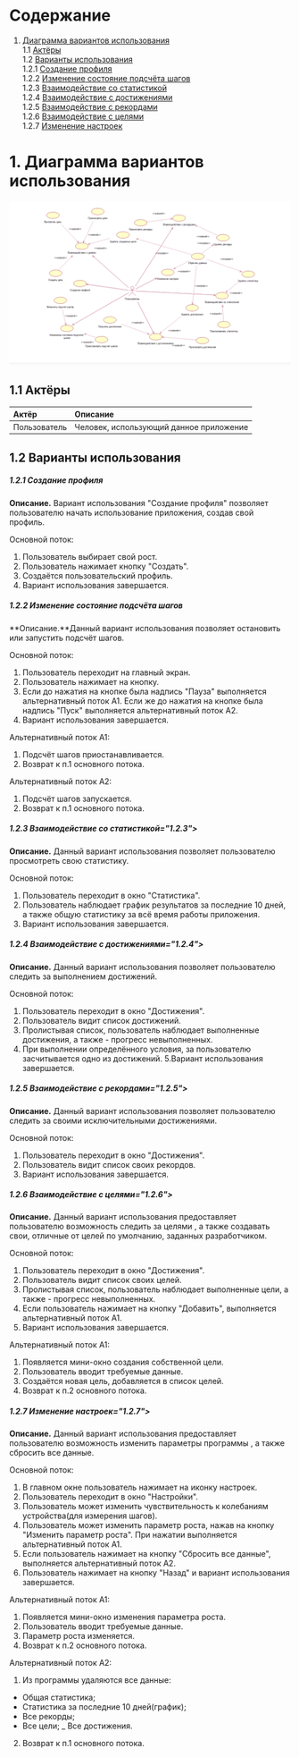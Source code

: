 # Содержание
1. [Диаграмма вариантов использования](#1)<br>
1.1 [Актёры](#1.1)<br>
1.2 [Варианты использования](#1.2)<br>
1.2.1 [Создание профиля](#1.2.1)<br>
1.2.2 [Изменение состояние подсчёта шагов](#1.2.2)<br>
1.2.3 [Взаимодействие со статистикой](#1.2.3)<br>
1.2.4 [Взаимодействие с достижениями](#1.2.4)<br>
1.2.5 [Взаимодействие с рекордами](#1.2.5)<br>
1.2.6 [Взаимодействие с целями](#1.2.6)<br>
1.2.7 [Изменение настроек](#1.2.7)<br>

# 1. Диаграмма вариантов использования

![Диаграмма вариантов использования](https://github.com/PeterZhukovetc/Smart-Step-Counter/blob/master/Documentation/Diagrams/Use%20Case/Use%20Case%20.png)

## 1.1 Актёры<a name="1.1"/>

| Актёр | Описание |
|:--|:--|
| Пользователь | Человек, использующий данное приложение|

## 1.2 Варианты использования<a name="1.2"></a>

##### 1.2.1 Создание профиля<a name="1.2.1"></a>
**Описание.** Вариант использования "Создание профиля" позволяет пользователю начать использование приложения, создав свой профиль.

Основной поток:
1. Пользователь выбирает свой рост.
2. Пользователь нажимает кнопку "Создать".
3. Создаётся пользовательский профиль.
4. Вариант использования завершается.

##### 1.2.2 Изменение состояние подсчёта шагов<a name="1.2.2"></a>
**Описание.**Данный вариант использования позволяет остановить или запустить подсчёт шагов.

Основной поток:
1. Пользователь переходит на главный экран.
2. Пользователь нажимает на кнопку.
3. Если до нажатия на кнопке была надпись "Пауза" выполняется альтернативный поток А1.
Если же до нажатия на кнопке была надпись "Пуск" выполняется альтернативный поток А2.
4. Вариант использования завершается.

Альтернативный поток А1:
1. Подсчёт шагов приостанавливается.
2. Возврат к п.1 основного потока.

Альтернативный поток А2:
1. Подсчёт шагов запускается.
2. Возврат к п.1 основного потока.

##### 1.2.3 Взаимодействие со статистикой="1.2.3"></a>
**Описание.** Данный вариант использования позволяет пользователю просмотреть свою статистику.

Основной поток:
1. Пользователь переходит в окно "Статистика".
2. Пользователь наблюдает график результатов за последние 10 дней,
а также общую статистику за всё время работы приложения.
3. Вариант использования завершается.

##### 1.2.4 Взаимодействие с достижениями="1.2.4"></a>
**Описание.** Данный вариант использования позволяет пользователю следить за выполнением достижений.

Основной поток:
1. Пользователь переходит в окно "Достижения".
2. Пользователь видит список достижений.
3. Пролистывая список, пользователь наблюдает выполненные достижения, а также - прогресс невыполненных.
4. При выполнении определённого условия, за пользователю засчитывается одно из достижений.
5.Вариант использования завершается.


##### 1.2.5 Взаимодействие с рекордами="1.2.5"></a>
**Описание.** Данный вариант использования позволяет пользователю следить за своими исключительными достижениями.

Основной поток:
1. Пользователь переходит в окно "Достижения".
2. Пользователь видит список своих рекордов.
3. Вариант использования завершается.


##### 1.2.6 Взаимодействие с целями="1.2.6"></a>
**Описание.** Данный вариант использования предоставляет пользователю возможность следить за целями , а также создавать свои,
отличные от целей по умолчанию, заданных разработчиком. 

Основной поток:
1. Пользователь переходит в окно "Достижения".
2. Пользователь видит список своих целей.
3. Пролистывая список, пользователь наблюдает выполненные цели, а также - прогресс невыполненных.
4. Если пользователь нажимает на кнопку "Добавить", выполняется альтернативный поток А1.
5. Вариант использования завершается.

Альтернативный поток А1:
1. Появляется мини-окно создания собственной цели.
2. Пользователь вводит требуемые данные.
3. Создаётся новая цель, добавляется в список целей.
4. Возврат к п.2 основного потока.


##### 1.2.7 Изменение настроек="1.2.7"></a>
**Описание.** Данный вариант использования предоставляет пользователю возможность изменить параметры программы , а также сбросить все данные.

Основной поток:
1. В главном окне пользователь нажимает на иконку настроек.
2. Пользователь переходит в окно "Настройки".
3. Пользователь может изменить чувствительность к колебаниям устройства(для измерения шагов).
4. Пользователь может изменить параметр роста, нажав на кнопку "Изменить параметр роста". При нажатии выполняется альтернативный поток А1.
5. Если пользователь нажимает на кнопку "Сбросить все данные", выполняется альтернативный поток А2.
6. Пользователь нажимает на кнопку "Назад" и вариант использования завершается.

Альтернативный поток А1:
1. Появляется мини-окно изменения параметра роста.
2. Пользователь вводит требуемые данные.
3. Параметр роста изменяется.
4. Возврат к п.2 основного потока.

Альтернативный поток А2:
1. Из программы удаляются все данные: 
  - Общая статистика;
  - Статистика за последние 10 дней(график);
  - Все рекорды;
  - Все цели;
  _ Все достижения.
2. Возврат к п.1 основного потока.
